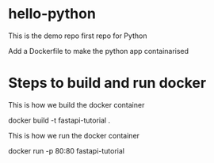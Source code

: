 # hello-python
This is the demo repo first repo for Python


Add a Dockerfile to make the python app containarised

# Steps to build and run docker

This is how we build the docker container

docker build -t fastapi-tutorial .

This is how we run the docker container

docker run -p 80:80 fastapi-tutorial